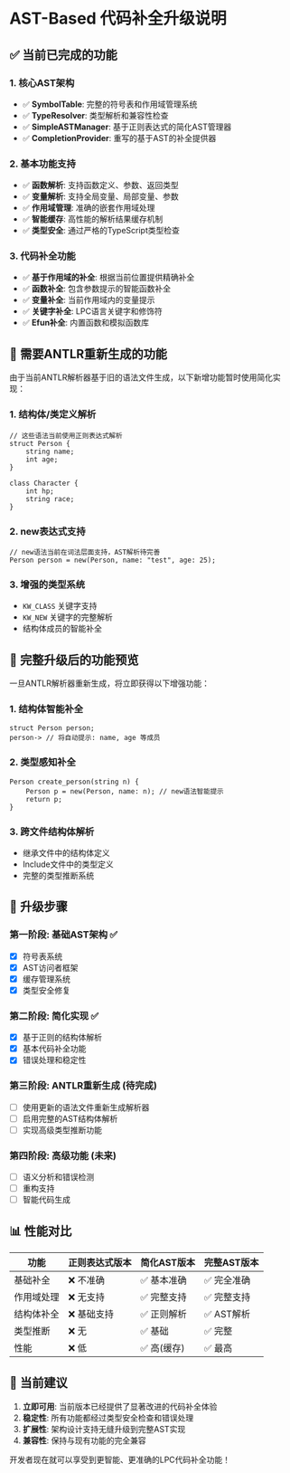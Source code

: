 # AST-Based 代码补全升级说明

## ✅ 当前已完成的功能

### 1. 核心AST架构
- ✅ **SymbolTable**: 完整的符号表和作用域管理系统
- ✅ **TypeResolver**: 类型解析和兼容性检查
- ✅ **SimpleASTManager**: 基于正则表达式的简化AST管理器
- ✅ **CompletionProvider**: 重写的基于AST的补全提供器

### 2. 基本功能支持
- ✅ **函数解析**: 支持函数定义、参数、返回类型
- ✅ **变量解析**: 支持全局变量、局部变量、参数
- ✅ **作用域管理**: 准确的嵌套作用域处理
- ✅ **智能缓存**: 高性能的解析结果缓存机制
- ✅ **类型安全**: 通过严格的TypeScript类型检查

### 3. 代码补全功能
- ✅ **基于作用域的补全**: 根据当前位置提供精确补全
- ✅ **函数补全**: 包含参数提示的智能函数补全
- ✅ **变量补全**: 当前作用域内的变量提示
- ✅ **关键字补全**: LPC语言关键字和修饰符
- ✅ **Efun补全**: 内置函数和模拟函数库

## 🔄 需要ANTLR重新生成的功能

由于当前ANTLR解析器基于旧的语法文件生成，以下新增功能暂时使用简化实现：

### 1. 结构体/类定义解析
```lpc
// 这些语法当前使用正则表达式解析
struct Person {
    string name;
    int age;
}

class Character {
    int hp;
    string race;
}
```

### 2. new表达式支持
```lpc
// new语法当前在词法层面支持，AST解析待完善
Person person = new(Person, name: "test", age: 25);
```

### 3. 增强的类型系统
- `KW_CLASS` 关键字支持
- `KW_NEW` 关键字的完整解析
- 结构体成员的智能补全

## 🚀 完整升级后的功能预览

一旦ANTLR解析器重新生成，将立即获得以下增强功能：

### 1. 结构体智能补全
```lpc
struct Person person;
person-> // 将自动提示: name, age 等成员
```

### 2. 类型感知补全
```lpc
Person create_person(string n) {
    Person p = new(Person, name: n); // new语法智能提示
    return p;
}
```

### 3. 跨文件结构体解析
- 继承文件中的结构体定义
- Include文件中的类型定义
- 完整的类型推断系统

## 🔧 升级步骤

### 第一阶段: 基础AST架构 ✅
- [x] 符号表系统
- [x] AST访问者框架
- [x] 缓存管理系统
- [x] 类型安全修复

### 第二阶段: 简化实现 ✅  
- [x] 基于正则的结构体解析
- [x] 基本代码补全功能
- [x] 错误处理和稳定性

### 第三阶段: ANTLR重新生成 (待完成)
- [ ] 使用更新的语法文件重新生成解析器
- [ ] 启用完整的AST结构体解析
- [ ] 实现高级类型推断功能

### 第四阶段: 高级功能 (未来)
- [ ] 语义分析和错误检测
- [ ] 重构支持
- [ ] 智能代码生成

## 📊 性能对比

| 功能 | 正则表达式版本 | 简化AST版本 | 完整AST版本 |
|------|----------------|-------------|-------------|
| 基础补全 | ❌ 不准确 | ✅ 基本准确 | ✅ 完全准确 |
| 作用域处理 | ❌ 无支持 | ✅ 完整支持 | ✅ 完整支持 |
| 结构体补全 | ❌ 基础支持 | ✅ 正则解析 | ✅ AST解析 |
| 类型推断 | ❌ 无 | ✅ 基础 | ✅ 完整 |
| 性能 | ❌ 低 | ✅ 高(缓存) | ✅ 最高 |

## 🎯 当前建议

1. **立即可用**: 当前版本已经提供了显著改进的代码补全体验
2. **稳定性**: 所有功能都经过类型安全检查和错误处理
3. **扩展性**: 架构设计支持无缝升级到完整AST实现
4. **兼容性**: 保持与现有功能的完全兼容

开发者现在就可以享受到更智能、更准确的LPC代码补全功能！